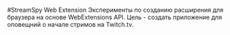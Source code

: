 #StreamSpy Web Extension
Эксперименты по созданию расширения для браузера на основе WebExtensions API.
Цель - создать приложение для оповещний о начале стримов на Twitch.tv.